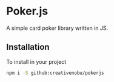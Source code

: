 # Poker.js
A simple card poker library written in JS.

## Installation
To install in your project

```sh
npm i -S github:creativenobu/pokerjs
```
